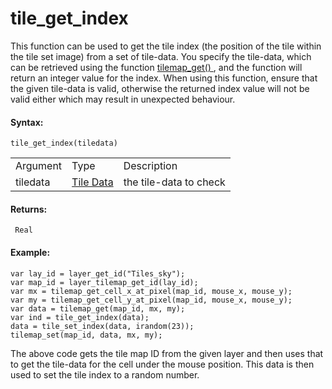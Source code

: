 # tile_get_index

This function can be used to get the tile index (the position of the
tile within the tile set image) from a set of tile-data. You specify the
tile-data, which can be retrieved using the function [ tilemap_get()
](tilemap_get) , and the function will return an integer value for
the index. When using this function, ensure that the given tile-data is
valid, otherwise the returned index value will not be valid either which
may result in unexpected behaviour.

#### Syntax:

``` gml
tile_get_index(tiledata)
```

|          |                                                                                                                          |                        |
|----------|--------------------------------------------------------------------------------------------------------------------------|------------------------|
| Argument | Type                                                                                                                     | Description            |
| tiledata |  [Tile Data](../../../../../../GameMaker_Language/GML_Reference/Asset_Management/Rooms/Tile_Map_Layers/tilemap_get)  | the tile-data to check |

#### Returns:

``` gml
 Real
```

#### Example:

``` gml
var lay_id = layer_get_id("Tiles_sky");
var map_id = layer_tilemap_get_id(lay_id);
var mx = tilemap_get_cell_x_at_pixel(map_id, mouse_x, mouse_y);
var my = tilemap_get_cell_y_at_pixel(map_id, mouse_x, mouse_y);
var data = tilemap_get(map_id, mx, my);
var ind = tile_get_index(data);
data = tile_set_index(data, irandom(23));
tilemap_set(map_id, data, mx, my);
```

The above code gets the tile map ID from the given layer and then uses
that to get the tile-data for the cell under the mouse position. This
data is then used to set the tile index to a random number.
